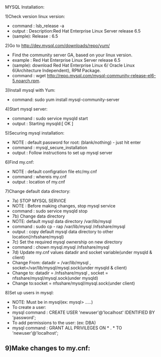 MYSQL Installation:

1)Check version linux version:
  - command : lsb_release -a
  - output  : Description:Red Hat Enterprise Linux Server release 6.5
  - (sample): Release    : 6.5

2)Go to <http://dev.mysql.com/downloads/repo/yum/>
  - Find the community server GA, based on your linux version.
  - example : Red Hat Enterprise Linux Server release 6.5
  - (sample): download Red Hat Enterprise Linux 6/ Oracle Linux 6(Architecture Independent), RPM Package.
  - command  : wget http://repo.mysql.com/mysql-community-release-el6-5.noarch.rpm. 

3)Install mysql with Yum:
  - command: sudo yum install mysql-community-server

4)Start mysql server:
  - command : sudo service mysqld start
  - output  : Starting mysqld:[ OK ]

5)Securing mysql installation:
  - NOTE    : default password for root: (blank/nothing) - just hit enter
  - command : mysql_secure_installation
  - output  : Follow instructions to set up mysql server

6)Find my.cnf:
  - NOTE    : default configration file etc/my.cnf
  - command : whereis my.cnf
  - output  : location of my.cnf

7)Change default data directory:
  - 7a) STOP MYSQL SERVICE
  - NOTE    : Before making changes, stop mysql service
  - command : sudo service mysqld stop
  - 7b) Change data directory
  - NOTE: default mysql data directory /var/lib/mysql
  - command : sudo cp - rap /var/lib/mysql /nfsshare/mysql
  - output  : copy default mysql data directory to other location(/nfsshare/mysql)
  - 7c) Set the required mysql ownership on new directory
  - command : chown mysql.mysql /nfsshare/mysql
  - 7d) Update my.cnf values datadir and socket variable(under mysqld & client)
  - Change From: datadir = /var/lib/mysql , socket=/var/lib/mysql/mysql.sock(under mysqld & client)
  - Change to: datadir = /nfsshare/mysql , socket = nfsshare/mysql/mysql.sock(under mysqld)
  - Change to:socket = nfsshare/mysql/mysql.sock(under client)

8)Set up users in mysql:
  - NOTE: Must be in mysql(ex: mysql> .....)
  - To create a user:
  - mysql command : CREATE USER 'newuser'@'localhost' IDENTIFIED BY 'password';
  - To add permissions to the user: (ex: DBA)
  - mysql command : GRANT ALL PRIVILEGES ON * . * TO 'newuser'@'localhost';

9)Make changes to my.cnf:
  - 
